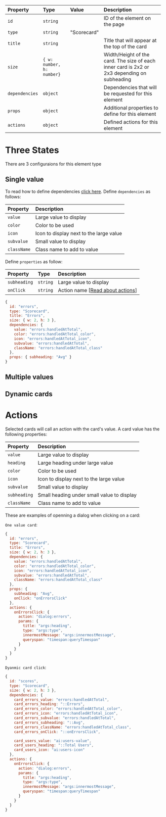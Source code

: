 

| Property | Type | Value | Description 
| :--------|:-----|:------|:------------
| `id`| `string` || ID of the element on the page
| `type`| `string` | "Scorecard" |
| `title`| `string` || Title that will appear at the top of the card
| `size`| `{ w: number, h: number}` || Width/Height of the card. The size of each inner card is 2x2 or 2x3 depending on subheading
| `dependencies`| `object` || Dependencies that will be requested for this element
| `props`| `object` || Additional properties to define for this element
| `actions`| `object` || Defined actions for this element

# Three States
There are 3 configuraions for this element type

## Single value

To read how to define dependencies [click here](/dependencies).
Define `dependencies` as follows:

| Property | Description 
| :--------|:------------
| `value`| Large value to display
| `color`| Color to be used
| `icon`| Icon to display next to the large value
| `subvalue`| Small value to display
| `className`| Class name to add to value

Define `properties` as follow:

| Property | Type | Description 
| :--------|:-----|:------------
| `subheading`| `string` | Large value to display
| `onClick`| `string` | Action name [[Read about actions](/actions)]

```js
{
  id: "errors",
  type: "Scorecard",
  title: "Errors",
  size: { w: 2, h: 3 },
  dependencies: {
    value: "errors:handledAtTotal",
    color: "errors:handledAtTotal_color",
    icon: "errors:handledAtTotal_icon",
    subvalue: "errors:handledAtTotal",
    className: "errors:handledAtTotal_class"
  },
  props: { subheading: "Avg" }
}
```

## Multiple values

## Dynamic cards

# Actions
Selected cards will call an action with the card's value.
A card value has the following properties:

| Property | Description 
| :--------|:------------
| `value`| Large value to display
| `heading`| Large heading under large value
| `color`| Color to be used
| `icon`| Icon to display next to the large value
| `subvalue`| Small value to display
| `subheading`| Small heading under small value to display
| `className`| Class name to add to value

These are examples of openning a dialog when clicking on a card:

`One value card`:

```js
{
  id: "errors",
  type: "Scorecard",
  title: "Errors",
  size: { w: 2, h: 3 },
  dependencies: {
    value: "errors:handledAtTotal",
    color: "errors:handledAtTotal_color",
    icon: "errors:handledAtTotal_icon",
    subvalue: "errors:handledAtTotal",
    className: "errors:handledAtTotal_class"
  },
  props: {
    subheading: "Avg",
    onClick: "onErrorsClick"
  },
  actions: {
    onErrorsClick: {
      action: "dialog:errors",
      params: {
        title: "args:heading",
        type: "args:type",
        innermostMessage: "args:innermostMessage",
        queryspan: "timespan:queryTimespan"
      }
    }
  }
}
```

`Dyanmic card click`: 

```js
{
  id: "scores",
  type: "Scorecard",
  size: { w: 2, h: 3 },
  dependencies: {
    card_errors_value: "errors:handledAtTotal",
    card_errors_heading: "::Errors",
    card_errors_color: "errors:handledAtTotal_color",
    card_errors_icon: "errors:handledAtTotal_icon",
    card_errors_subvalue: "errors:handledAtTotal",
    card_errors_subheading: "::Avg",
    card_errors_className: "errors:handledAtTotal_class",
    card_errors_onClick: "::onErrorsClick",

    card_users_value: "ai:users-value",
    card_users_heading: "::Total Users",
    card_users_icon: "ai:users-icon"
  },
  actions: {
    onErrorsClick: {
      action: "dialog:errors",
      params: {
        title: "args:heading",
        type: "args:type",
        innermostMessage: "args:innermostMessage",
        queryspan: "timespan:queryTimespan"
      }
    }
  }
}
```